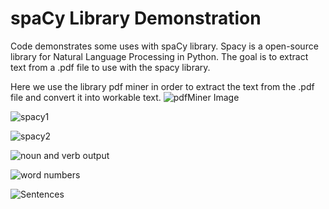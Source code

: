 # spaCy Library Demonstration

Code demonstrates some uses with spaCy library. Spacy is a open-source library for Natural Language Processing in Python. The goal is to extract text from a .pdf file to use with the spacy library.

Here we use the library pdf miner in order to extract the text from the .pdf file and convert it into workable text. 
![pdfMiner Image](https://user-images.githubusercontent.com/47049525/56011997-f7ec4700-5caf-11e9-92ea-e7290e96bdc4.PNG)

![spacy1](https://user-images.githubusercontent.com/47049525/56012008-08042680-5cb0-11e9-9a6f-60ed39e8b5de.PNG)

![spacy2](https://user-images.githubusercontent.com/47049525/56012013-105c6180-5cb0-11e9-9fa5-cdee427ba4f5.PNG)

![noun and verb output](https://user-images.githubusercontent.com/47049525/56012021-16ead900-5cb0-11e9-82f3-d9caf190e5f9.PNG)

![word numbers](https://user-images.githubusercontent.com/47049525/56012026-1e11e700-5cb0-11e9-9d78-69204a3ce2af.PNG)

![Sentences](https://user-images.githubusercontent.com/47049525/56012036-236f3180-5cb0-11e9-9eda-cc80583d3435.PNG)
